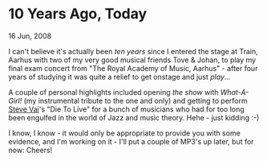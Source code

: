 <data slug="ten-years-ago"></data>

# 10 Years Ago, Today

<time datetime="2008-05-06T20:45:42+0200">16 Jun, 2008</time>

I can't believe it's actually been *ten years* since I entered the stage at Train, Aarhus
with two of my very good musical friends Tove & Johan, to play my final exam concert
from "The Royal Academy of Music, Aarhus" - after four years of studying it was quite a
relief to get onstage and just *play*...

A couple of personal highlights included opening *the show* with
*What-A-Girl!* (my instrumental tribute to the one and only) and getting
to perform [Steve Vai][SV]'s "Die To Live" for a bunch of musicians who had
for too long been engulfed in the world of Jazz and music theory. Hehe - just kidding :-)

I know, I know - it would only be appropriate to provide you with some evidence,
and I'm working on it - I'll put a couple of MP3's up later, but for now: Cheers!

[SV]: https://www.vai.com/
